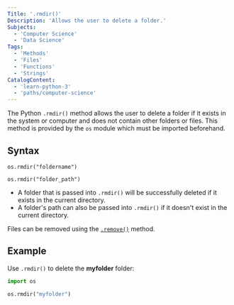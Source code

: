 ```yaml
---
Title: '.rmdir()'
Description: 'Allows the user to delete a folder.'
Subjects:
  - 'Computer Science'
  - 'Data Science'
Tags:
  - 'Methods'
  - 'Files'
  - 'Functions'
  - 'Strings'
CatalogContent:
  - 'learn-python-3'
  - 'paths/computer-science'
---
```


The Python `.rmdir()` method allows the user to delete a folder if it exists in the system or computer and does not contain other folders or files. This method is provided by the `os` module which must be imported beforehand.

## Syntax

```pseudo
os.rmdir("foldername")

os.rmdir("folder_path")
```

- A folder that is passed into `.rmdir()` will be successfully deleted if it exists in the current directory.
- A folder's path can also be passed into `.rmdir()` if it doesn't exist in the current directory.

Files can be removed using the [`.remove()`](https://www.codecademy.com/resources/docs/python/file-methods/remove) method.

## Example

Use `.rmdir()` to delete the **myfolder** folder:

```python
import os

os.rmdir("myfolder")
```
